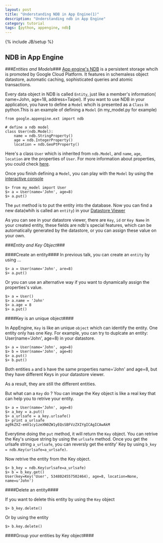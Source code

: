 ```yaml
---
layout: post
title: "Understanding NDB in App Engine(1)"
description: "Understanding ndb in App Engine"
category: tutorial
tags: [python, appengine, ndb]
---
```

{% include JB/setup %}


## NDB in App Engine ##

###_Entities and Models_###
[App engine's NDB](https://cloud.google.com/appengine/docs/python/ndb/) is a persistent storage whcih is promoted by Google Cloud Platform. It features in schemaless object datastore, automatic caching, sophisticated queries and atomic transactions.

Every data object in NDB is called `Entity`, just like a member's information( name=John, age=18, address=Taipei). If you want to use NDB in your application, you have to define a `Model` whcih is presented as a `Class` in python.This is an example of defining a `Model` (in my_model.py for example)

	from google.appengine.ext import ndb
	
	# define a ndb model
	class User(ndb.Model):
		name = ndb.StringProperty()
		age = ndb.IntegerProperty()
		location = ndb.GeoPtProperty()

Here's a class `User` which is inherited from `ndb.Model`, and `name`, `age`, `location` are the properties of `User`. For more information about properties, you could check [here](https://cloud.google.com/appengine/docs/python/ndb/properties).

Once you finish defining a `Model`, you can play with the `Model` by using the [interactive console](http://localhost:8000/console)

	$> from my_model import User
	$> a = User(name='John', age=8)
	$> a.put()

The `put` method is to put the entity into the database. Now you can find a new data(whih is called an `entity`) in your [Datastore Viewer](http://localhost:8000/datastore)

As you can see in your datastore viewer, there are `Key`, `id` or `Key Name` in your created entity, these fields are ndb's special features, which can be automatically generated by the datastore, or you can assign these value on your own.

###_Entity and Key Object_###

####Create an entity####
In previous talk, you can create an `entity` by using ...

	$> a = User(name='John', are=8)
	$> a.put()

Or you can use an alternative way if you want to dynamically assign the properties's value.

	$> a = User()
	$> a.name = 'John'
	$> a.age = 8
	$> a.put()

####Key is an unique object####

In AppEngine, `Key` is like an unique `object` which can identify the entity. One entity only has one Key. For example, you can try to duplcate an entity: User(name='John', age=8) in your datastore.

	$> a = User(name='John', age=8)
	$> b = User(name='John', age=8)
	$> a.put()
	$> b.put()

Both entities `a` and `b` have the same properties name='John' and age=8, but they have different Keys in your datastore viewer. 

As a result, they are still the different entities.

But what can a `Key` do ? You can image the Key object is like a real key that can help you to retrive your entity.

	$> a = User(name='John', age=8)
	$> a_key = a.put()
	$> a_urlsafe = a_key.urlsafe()
	$> print a_urlsafe
	ag9kZXZ-emV1cy1zeXN0ZW1yEQsSBFVzZXIYgICAgICAwAkM
	
Everytime doing the `put` method, it will return the `Key` object. You can retrive the Key's unique string by using the `urlsafe` method. Once you get the urlsafe string `a_urlsafe`, you can reversly get the entity' Key  by using `b_key = ndb.Key(urlsafe=a_urlsafe)`.

Now retrive the entity from the Key object.

	$> b_key = ndb.Key(urlsafe=a_urlsafe)
	$> b = b_key.get()
	User(key=Key('User', 5348024557502464), age=8, location=None, name=u'John')

####Delete an entity####

If you want to delete this entity by using the `Key` object

	$> b_key.delete()
	
Or by using the entity

	$> b.key.delete()

####Group your entities by Key object####
